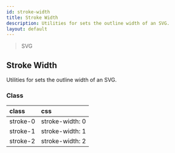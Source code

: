 ```yaml
---
id: stroke-width
title: Stroke Width
description: Utilities for sets the outline width of an SVG.
layout: default
---
```


> SVG

## Stroke Width

Utilities for sets the outline width of an SVG.

### Class

| <span class="px-3 py-1 text-white bg-charcoal-100 rounded-full">class</span> | <span class="px-3 py-1 text-white bg-charcoal-100 rounded-full">css</span> |
|:--|:--|
| stroke-0 | stroke-width: 0 |
| stroke-1 | stroke-width: 1 |
| stroke-2 | stroke-width: 2 |
